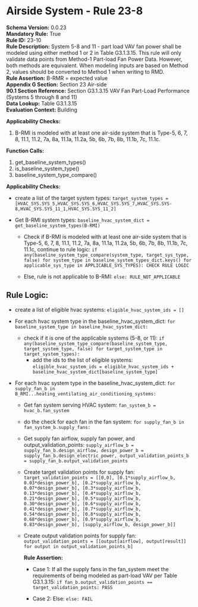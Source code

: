 # Airside System - Rule 23-8  

 **Schema Version:** 0.0.23  
 **Mandatory Rule:** True  
 **Rule ID:** 23-10  
 **Rule Description:** System 5-8 and 11 - part load VAV fan power shall be modeled using either method 1 or 2 in Table G3.1.3.15. This rule will only validate data points from Method-1 Part-load Fan Power Data. However, both methods are equivalent. When modeling inputs are based on Method 2, values should be converted to Method 1 when writing to RMD.    
 **Rule Assertion:** B-RMR = expected value  
 **Appendix G Section:** Section 23 Air-side  
 **90.1 Section Reference:** Section G3.1.3.15 VAV Fan Part-Load Performance (Systems 5 through 8 and 11)  
 **Data Lookup:** Table G3.1.3.15  
 **Evaluation Context:** Building  

 **Applicability Checks:**  

 1. B-RMI is modeled with at least one air-side system that is Type-5, 6, 7, 8, 11.1, 11.2, 7a, 8a, 11.1a, 11.2a, 5b, 6b, 7b, 8b, 11.1b, 7c, 11.1c.  

 **Function Calls:**  

 1. get_baseline_system_types()  
 2. is_baseline_system_type()
 3. baseline_system_type_compare()

 **Applicability Checks:**  
 - create a list of the target system types: `target_system_types = [HVAC_SYS.SYS_5,HVAC_SYS.SYS_6,HVAC_SYS.SYS_7,HVAC_SYS.SYS-8,HVAC_SYS.SYS_11_1,HVAC_SYS.SYS_11_2]`
 - Get B-RMI system types: `baseline_hvac_system_dict = get_baseline_system_types(B-RMI)`

   - Check if B-RMI is modeled with at least one air-side system that is Type-5, 6, 7, 8, 11.1, 11.2, 7a, 8a, 11.1a, 11.2a, 5b, 6b, 7b, 8b, 11.1b, 7c, 11.1c, continue to rule logic: `if any(baseline_system_type_compare(system_type, target_sys_type, false) for system_type in baseline_system_types_dict.keys() for applicable_sys_type in APPLICABLE_SYS_TYPES): CHECK RULE LOGIC`

   - Else, rule is not applicable to B-RMI: `else: RULE_NOT_APPLICABLE`

 ## Rule Logic:  
 - create a list of eligible hvac systems: `eligible_hvac_system_ids = []`

- For each hvac system type in the baseline_hvac_system_dict: `for baseline_system_type in baseline_hvac_system_dict:`

  - check if it is one of the applicable systems (5-8, or 11): `if any(baseline_system_type_compare(baseline_system_type, target_system_type, false) for target_system_type in target_system_types):`
    - add the ids to the list of eligible systems: `eligible_hvac_system_ids = eligible_hvac_system_ids + baseline_hvac_system_dict[baseline_system_type]`    

 - For each hvac system type in the baseline_hvac_system_dict: `for supply_fan_b in B_RMI...heating_ventilating_air_conditioning_systems:`

   - Get fan system serving HVAC system: `fan_system_b = hvac_b.fan_system`

   - do the check for each fan in the fan system: `for supply_fan_b in fan_system_b.supply_fans:`

   - Get supply fan airflow,  supply fan power, and output_validation_points: `supply_airflow_b = supply_fan_b.design_airflow, design_power_b = supply_fan_b.design_electric_power, output_validation_points_b = supply_fan_b.output_validation_points`

   - Create target validation points for supply fan: `target_validation_points = [[0,0], [0.1*supply_airflow_b, 0.03*design_power_b], [0.2*supply_airflow_b, 0.07*design_power_b], [0.3*supply_airflow_b, 0.13*design_power_b], [0.4*supply_airflow_b, 0.21*design_power_b], [0.5*supply_airflow_b, 0.30*design_power_b], [0.6*supply_airflow_b, 0.41*design_power_b], [0.7*supply_airflow_b, 0.54*design_power_b], [0.8*supply_airflow_b, 0.68*design_power_b], [0.9*supply_airflow_b, 0.83*design_power_b], [supply_airflow_b, design_power_b]]`
   
   - Create output validation points for supply fan: `output_validation_points = [[output[airflow], output[result]] for output in output_validation_points_b]` 
    
     **Rule Assertion:**
     - Case 1: If all the supply fans in the fan_system meet the requirements of being modeled as part-load VAV per Table G3.1.3.15: `if fan_b.output_validation_points == target_validation_points: PASS`

     - Case 2: Else: `else: FAIL`